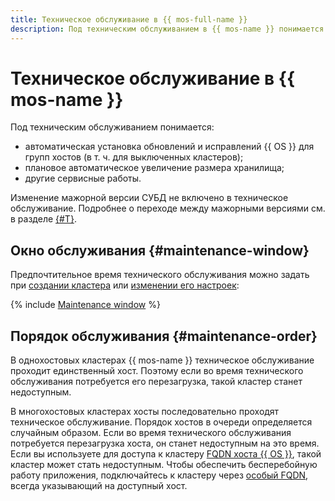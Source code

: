 ```yaml
---
title: Техническое обслуживание в {{ mos-full-name }}
description: Под техническим обслуживанием в {{ mos-name }} понимается автоматическая установка обновлений и исправлений СУБД для хостов (в т. ч. для выключенных кластеров), изменение класса хостов и объема хранилища и другие сервисные работы.
---
```


# Техническое обслуживание в {{ mos-name }}

Под техническим обслуживанием понимается:

* автоматическая установка обновлений и исправлений {{ OS }} для групп хостов (в т. ч. для выключенных кластеров);
* плановое автоматическое увеличение размера хранилища;
* другие сервисные работы.

Изменение мажорной версии СУБД не включено в техническое обслуживание. Подробнее о переходе между мажорными версиями см. в разделе [{#T}](../operations/cluster-version-update.md).

## Окно обслуживания {#maintenance-window}

Предпочтительное время технического обслуживания можно задать при [создании кластера](../operations/cluster-create.md) или [изменении его настроек](../operations/update.md):

{% include [Maintenance window](../../_includes/mdb/maintenance-window.md) %}

## Порядок обслуживания {#maintenance-order}

В однохостовых кластерах {{ mos-name }} техническое обслуживание проходит единственный хост. Поэтому если во время технического обслуживания потребуется его перезагрузка, такой кластер станет недоступным.

В многохостовых кластерах хосты последовательно проходят техническое обслуживание. Порядок хостов в очереди определяется случайным образом. Если во время технического обслуживания потребуется перезагрузка хоста, он станет недоступным на это время. Если вы используете для доступа к кластеру [FQDN хоста {{ OS }}](../operations/connect.md#fqdn), такой кластер может стать недоступным. Чтобы обеспечить бесперебойную работу приложения, подключайтесь к кластеру через [особый FQDN](../operations/connect.md#special-fqdns), всегда указывающий на доступный хост.
